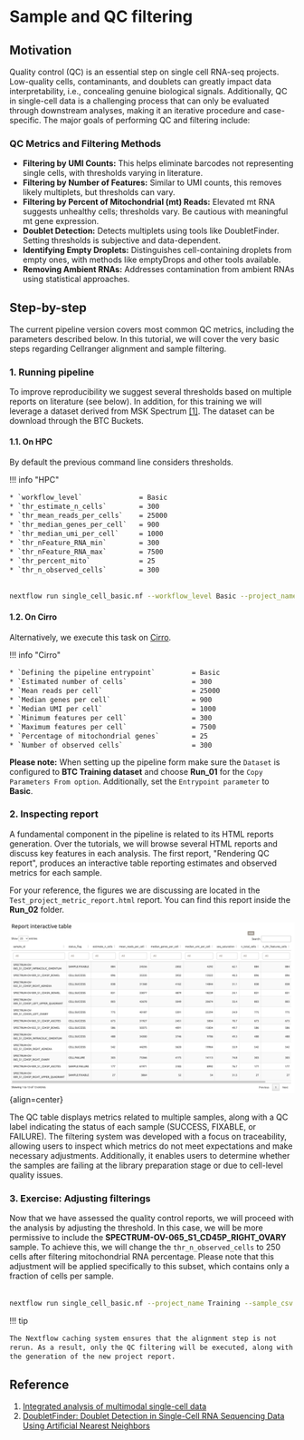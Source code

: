 # Sample and QC filtering

## Motivation

Quality control (QC) is an essential step on single cell RNA-seq projects. Low-quality cells, contaminants, and doublets can greatly impact data interpretability, i.e., concealing genuine biological signals. Additionally, QC in single-cell data is a challenging process that can only be evaluated through downstream analyses, making it an iterative procedure and case-specific. The major goals of performing QC and filtering include:

### QC Metrics and Filtering Methods

* **Filtering by UMI Counts:** This helps eliminate barcodes not representing single cells, with thresholds varying in literature.
* **Filtering by Number of Features:** Similar to UMI counts, this removes likely multiplets, but thresholds can vary.
* **Filtering by Percent of Mitochondrial (mt) Reads:** Elevated mt RNA suggests unhealthy cells; thresholds vary. Be cautious with meaningful mt gene expression.
* **Doublet Detection:** Detects multiplets using tools like DoubletFinder. Setting thresholds is subjective and data-dependent.
* **Identifying Empty Droplets:** Distinguishes cell-containing droplets from empty ones, with methods like emptyDrops and other tools available.
* **Removing Ambient RNAs:** Addresses contamination from ambient RNAs using statistical approaches.

## Step-by-step

The current pipeline version covers most common QC metrics, including the parameters described below. In this tutorial, we will cover the very basic steps regarding Cellranger alignment and sample filtering.

### 1. Running pipeline

To improve reproducibility we suggest several thresholds based on multiple reports on literature (see below). In addition, for this training we will leverage a dataset derived from MSK Spectrum [[1]](https://www.nature.com/articles/s41586-022-05496-1). The dataset can be download through the BTC Buckets.

#### 1.1. On HPC

By default the previous command line considers thresholds.

!!! info "HPC"

    * `workflow_level`              = Basic
    * `thr_estimate_n_cells`        = 300
    * `thr_mean_reads_per_cells`    = 25000
    * `thr_median_genes_per_cell`   = 900
    * `thr_median_umi_per_cell`     = 1000
    * `thr_nFeature_RNA_min`        = 300
    * `thr_nFeature_RNA_max`        = 7500
    * `thr_percent_mito`            = 25
    * `thr_n_observed_cells`        = 300

```{.bash .copy}

nextflow run single_cell_basic.nf --workflow_level Basic --project_name Training --sample_csv sample_table.csv --meta_data meta_data.csv --cancer_type Ovarian -resume -profile seadragon

```

#### 1.2. On Cirro

Alternatively, we execute this task on [Cirro](https://cirro.bio).

!!! info "Cirro"

    * `Defining the pipeline entrypoint`         = Basic
    * `Estimated number of cells`                = 300
    * `Mean reads per cell`                      = 25000
    * `Median genes per cell`                    = 900
    * `Median UMI per cell`                      = 1000
    * `Minimum features per cell`                = 300
    * `Maximum features per cell`                = 7500
    * `Percentage of mitochondrial genes`        = 25
    * `Number of observed cells`                 = 300

**Please note:** When setting up the pipeline form make sure the `Dataset` is configured to **BTC Training dataset** and choose **Run_01** for the `Copy Parameters From option`. Additionally, set the `Entrypoint parameter` to **Basic**.

### 2. Inspecting report

A fundamental component in the pipeline is related to its HTML reports generation. Over the tutorials, we will browse several HTML reports and discuss key features in each analysis. The first report, "Rendering QC report", produces an interactive table reporting estimates and observed metrics for each sample.

For your reference, the figures we are discussing are located in the `Test_project_metric_report.html` report. You can find this report inside the **Run_02** folder.

![Image caption](figures/report-table.png){align=center}

The QC table displays metrics related to multiple samples, along with a QC label indicating the status of each sample (SUCCESS, FIXABLE, or FAILURE). The filtering system was developed with a focus on traceability, allowing users to inspect which metrics do not meet expectations and make necessary adjustments. Additionally, it enables users to determine whether the samples are failing at the library preparation stage or due to cell-level quality issues.

### 3. Exercise: Adjusting filterings

Now that we have assessed the quality control reports, we will proceed with the analysis by adjusting the threshold. In this case, we will be more permissive to include the **SPECTRUM-OV-065_S1_CD45P_RIGHT_OVARY** sample. To achieve this, we will change the `thr_n_observed_cells` to 250 cells after filtering mitochondrial RNA percentage. Please note that this adjustment will be applied specifically to this subset, which contains only a fraction of cells per sample.

```{.bash .copy}

nextflow run single_cell_basic.nf --project_name Training --sample_csv sample_table.csv --meta_data meta_data.csv --cancer_type Ovarian --thr_n_observed_cells 250 -resume -profile seadragon

```

!!! tip

    The Nextflow caching system ensures that the alignment step is not rerun. As a result, only the QC filtering will be executed, along with the generation of the new project report.

## Reference

1. [Integrated analysis of multimodal single-cell data](https://www.sciencedirect.com/science/article/pii/S0092867421005833?via%3Dihub)
2. [DoubletFinder: Doublet Detection in Single-Cell RNA Sequencing Data Using Artificial Nearest Neighbors](https://www.sciencedirect.com/science/article/pii/S2405471219300730)